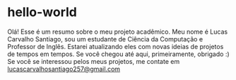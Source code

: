 # hello-world
Olá! Esse é um resumo sobre o meu projeto acadêmico.
Meu nome é Lucas Carvalho Santiago, sou um estudante de Ciência da Computação e Professor de Inglês.
Estarei atualizando eles com novas ideias de projetos de tempos em tempos. Se você chegou até aqui, primeiramente, obrigado :)
Se você se interessou pelos meus projetos, me contate em lucascarvalhosantiago257@gmail.com
